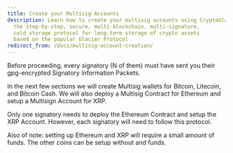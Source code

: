 ```yaml
---
title: Create your Multisig Accounts
description: Learn how to create your multisig accounts using CryptoGlacier,
  the step-by-step, secure, multi-blockchain, multi-signature,
  cold storage protocol for long-term storage of crypto assets
  based on the popular Glacier Protocol
redirect_from: /docs/multisig-account-creation/
---
```


Before proceeding, every signatory (N of them) must have sent you their
gpg-encrypted <span class="warning">Signatory Information Packets</span>.

In the next few sections we will create Multisig wallets for Bitcoin,
Litecoin, and Bitcoin Cash. We will also deploy a Multisig Contract for
Ethereum and setup a Multisign Account for XRP.

Only one signatory needs to deploy the Ethereum Contract and setup the XRP
Account. However, each signatory will need to follow this protocol.

Also of note: setting up Ethereum and XRP will require a small amount of funds.
The other coins can be setup without and funds.
